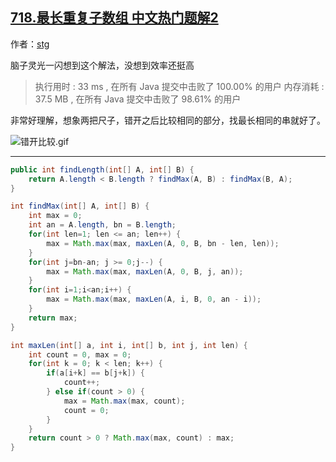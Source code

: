 ## [718.最长重复子数组 中文热门题解2](https://leetcode.cn/problems/maximum-length-of-repeated-subarray/solutions/100000/wu-li-jie-fa-by-stg-2)

作者：[stg](https://leetcode.cn/u/stg)

脑子灵光一闪想到这个解法，没想到效率还挺高

>执行用时 : 33 ms , 在所有 Java 提交中击败了 100.00% 的用户
>内存消耗 : 37.5 MB , 在所有 Java 提交中击败了 98.61% 的用户

非常好理解，想象两把尺子，错开之后比较相同的部分，找最长相同的串就好了。

![错开比较.gif](https://pic.leetcode-cn.com/9ed48b9b51214a8bafffcad17356d438b4c969b4999623247278d23f1e43977f-%E9%94%99%E5%BC%80%E6%AF%94%E8%BE%83.gif)

-----------

```Java []
public int findLength(int[] A, int[] B) {
    return A.length < B.length ? findMax(A, B) : findMax(B, A);
}

int findMax(int[] A, int[] B) {
    int max = 0;
    int an = A.length, bn = B.length;
    for(int len=1; len <= an; len++) {
        max = Math.max(max, maxLen(A, 0, B, bn - len, len));
    }
    for(int j=bn-an; j >= 0;j--) {
        max = Math.max(max, maxLen(A, 0, B, j, an));
    }
    for(int i=1;i<an;i++) {
        max = Math.max(max, maxLen(A, i, B, 0, an - i));
    }
    return max;
}

int maxLen(int[] a, int i, int[] b, int j, int len) {
    int count = 0, max = 0;
    for(int k = 0; k < len; k++) {
        if(a[i+k] == b[j+k]) {
            count++;
        } else if(count > 0) {
            max = Math.max(max, count);
            count = 0;
        }
    }
    return count > 0 ? Math.max(max, count) : max;
}
```
